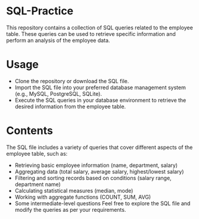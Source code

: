 # SQL-Practice
This repository contains a collection of SQL queries related to the employee table. These queries can be used to retrieve specific information and perform an analysis of the employee data.

# Usage
* Clone the repository or download the SQL file.
* Import the SQL file into your preferred database management system (e.g., MySQL, PostgreSQL, SQLite).
* Execute the SQL queries in your database environment to retrieve the desired information from the employee table.

# Contents
The SQL file includes a variety of queries that cover different aspects of the employee table, such as:
* Retrieving basic employee information (name, department, salary)
* Aggregating data (total salary, average salary, highest/lowest salary)
* Filtering and sorting records based on conditions (salary range, department name)
* Calculating statistical measures (median, mode)
* Working with aggregate functions (COUNT, SUM, AVG)
* Some intermediate-level questions
Feel free to explore the SQL file and modify the queries as per your requirements.
